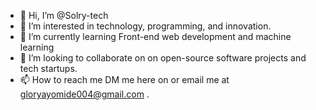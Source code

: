 - 👋 Hi, I’m @Solry-tech
- 👀 I’m interested in technology, programming, and innovation.
- 🌱 I’m currently learning Front-end web development and machine learning
- 💞️ I’m looking to collaborate on on open-source software projects and tech startups.
- 📫 How to reach me DM me here on or email me at gloryayomide004@gmail.com .

<!---
Solry-tech/Solry-tech is a ✨ special ✨ repository because its `README.md` (this file) appears on your GitHub profile.
You can click the Preview link to take a look at your changes.
--->
